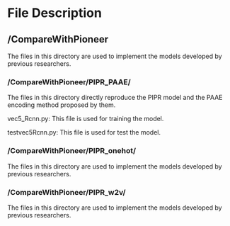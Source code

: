 # File Description

## /CompareWithPioneer
The files in this directory are used to implement the models developed by previous researchers.

### /CompareWithPioneer/PIPR_PAAE/

 
 

The files in this directory directly reproduce the PIPR model and the PAAE encoding method proposed by them.

 vec5_Rcnn.py: This file is used for training the model. 

 testvec5Rcnn.py: This file is used for test the model.

### /CompareWithPioneer/PIPR_onehot/
The files in this directory are used to implement the models developed by previous researchers.
### /CompareWithPioneer/PIPR_w2v/
The files in this directory are used to implement the models developed by previous researchers.
